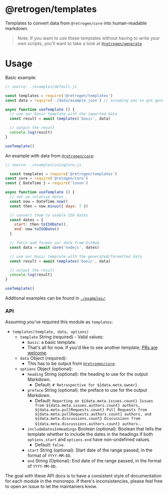 # @retrogen/templates

Templates to convert data from `@retrogen/core` into human-readable markdown.

> Note: If you want to use these templates without having to write your own scripts, you'll want to take a look at [`@retrogen/generate`](../generate/)

# Usage

Basic example:

```js
// source: ./examples/default.js

const templates = require('@retrogen/templates')
const data = require('./data/example.json') // assuming you've got generated data in a file

async function useTemplate () {
  // use our basic template with the imported data
  const result = await templates('basic', data)

  // output the result
  console.log(result)
}

useTemplate()
```

An example with data from [`@retrogen/core`](../core/):

```js
// source: ./examples/usingCore.js

  const templates = require('@retrogen/templates')
const core = require('@retogen/core')
const { DateTime } = require('luxon')

async function useTemplate () {
  // set up relative dates
  const now = DateTime.now()
  const then = now.minus({ days: 7 })

  // convert them to usable ISO dates
  const dates = {
    start: then.toISODate(),
    end: now.toISODate()
  }

  // fetch and format our data from GitHub
  const data = await core('nodejs', dates)

  // use our basic template with the generated/formatted data
  const result = await templates('basic', data)

  // output the result
  console.log(result)
}

useTemplate()
```

Addtional examples can be found in [`./examples/`](./examples/).

### API

Assuming you've required this module as `templates`:

* `templates(template, data, options)`
  * `template` String (required) - Valid values:
    * `basic`: a basic template.
    * That's all for now. If you'd like to see another template, [PRs are welcome](https://github.com/cutenode/retrogen/pulls).
  * `data` Object (required):
    * This has to be output from [`@retrogen/core`](../core/).
  * `options` Object (optional):
    * `heading` String (optional): the heading to use for the output Markdown.
      * Default: `# Retrospective for ${data.meta.owner}`.
    * `preface` String (optional): the preface to use for the output Markdown.
      * Default: `Reporting on ${data.meta.issues.count} Issues from ${data.meta.issues.authors.count} authors, ${data.meta.pullRequests.count} Pull Requests from ${data.meta.pullRequests.authors.count} authors, and ${data.meta.discussions.count} Discussions from ${data.meta.discussions.authors.count} authors.`.
    * `includeDatesInHeadings` Boolean (optional): Boolean that tells the template whether to include the dates in the headings if both `options.start` and `options.end` have non-undefined values.
      * Default: `false`.
    * `start` String (optional): Start date of the range passed, in the format of `YYYY-MM-DD`.
    * `end` String (Optional): End date of the range passed, in the format of `YYYY-MM-DD`.

The goal with these API docs is to have a consistent style of documentation for each module in the monorepo. If there's inconsistencies, please feel free to open an issue to let the maintainers know.